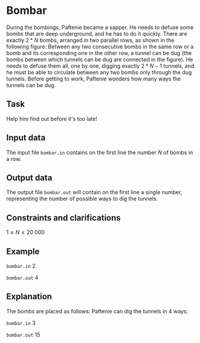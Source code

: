 # Bombar

During the bombings, Paftenie became a sapper. He needs to defuse some bombs that are deep underground, and he has to do it quickly. There are exactly $2*N$ bombs, arranged in two parallel rows, as shown in the following figure: Between any two consecutive bombs in the same row or a bomb and its corresponding one in the other row, a tunnel can be dug (the bombs between which tunnels can be dug are connected in the figure). He needs to defuse them all, one by one, digging exactly $2*N-1$ tunnels, and he must be able to circulate between any two bombs only through the dug tunnels. Before getting to work, Paftenie wonders how many ways the tunnels can be dug.

## Task

Help him find out before it's too late!

## Input data

The input file `bombar.in` contains on the first line the number $N$ of bombs in a row.

## Output data

The output file `bombar.out` will contain on the first line a single number, representing the number of possible ways to dig the tunnels.

## Constraints and clarifications

$1 \leq N \leq 20\ 000$

## Example

`bombar.in`
$2$

`bombar.out`
$4$

## Explanation

The bombs are placed as follows: Paftenie can dig the tunnels in $4$ ways:

`bombar.in`
$3$

`bombar.out`
$15$